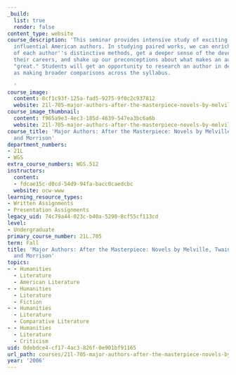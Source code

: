 ```yaml
---
_build:
  list: true
  render: false
content_type: website
course_description: 'This seminar provides intensive study of exciting texts by four
  influential American authors. In studying paired works, we can enrich our sense
  of each author''s distinctive methods, get a deeper sense of the development of
  their careers, and shake up our preconceptions about what makes an author or a work
  "great." Students will get an opportunity to research an author in depth, as well
  as making broader comparisons across the syllabus.

  '
course_image:
  content: 8cf1c93f-125a-fad5-9275-9f0c2c937812
  website: 21l-705-major-authors-after-the-masterpiece-novels-by-melville-twain-faulkner-and-morrison-fall-2006
course_image_thumbnail:
  content: f965a9e3-4ec3-185d-4639-547ea3bc6a6b
  website: 21l-705-major-authors-after-the-masterpiece-novels-by-melville-twain-faulkner-and-morrison-fall-2006
course_title: 'Major Authors: After the Masterpiece: Novels by Melville, Twain, Faulkner,
  and Morrison'
department_numbers:
- 21L
- WGS
extra_course_numbers: WGS.512
instructors:
  content:
  - fdcae15c-d0cd-54d9-94fa-bacc0caedcbc
  website: ocw-www
learning_resource_types:
- Written Assignments
- Presentation Assignments
legacy_uid: 74c79a44-023c-b40a-5290-8cf55cf113cd
level:
- Undergraduate
primary_course_number: 21L.705
term: Fall
title: 'Major Authors: After the Masterpiece: Novels by Melville, Twain, Faulkner,
  and Morrison'
topics:
- - Humanities
  - Literature
  - American Literature
- - Humanities
  - Literature
  - Fiction
- - Humanities
  - Literature
  - Comparative Literature
- - Humanities
  - Literature
  - Criticism
uid: 0debdce4-cf17-4ac3-826f-0e901bf91165
url_path: courses/21l-705-major-authors-after-the-masterpiece-novels-by-melville-twain-faulkner-and-morrison-fall-2006
year: '2006'
---
```

